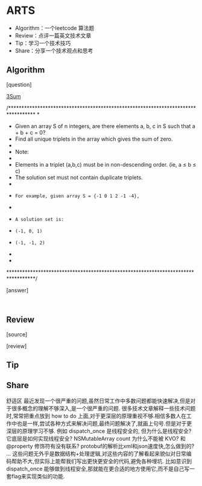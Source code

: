 # ARTS
- Algorithm：一个leetcode 算法题
- Review：点评一篇英文技术文章
- Tip：学习一个技术技巧
- Share：分享一个技术观点和思考

## Algorithm

[question]

[3Sum](https://oj.leetcode.com/problems/3sum/)

/********************************************************************************** 
* 
* Given an array S of n integers, are there elements a, b, c in S such that a + b + c = 0? 
* Find all unique triplets in the array which gives the sum of zero.
* 
* Note:
* 
* Elements in a triplet (a,b,c) must be in non-descending order. (ie, a ≤ b ≤ c)
* The solution set must not contain duplicate triplets.
* 
*     For example, given array S = {-1 0 1 2 -1 -4},
* 
*     A solution set is:
*     (-1, 0, 1)
*     (-1, -1, 2)
* 
*               
**********************************************************************************/



[answer]

```


```


## Review

[source]



[review]



## Tip


## Share
舒适区
最近发现一个很严重的问题,虽然日常工作中多数问题都能快速解决,但是对于很多概念的理解不够深入,是一个很严重的问题.
很多技术文章解释一些技术问题时,常常把重点放到 how to do 上面,对于更深层的原理重视不够.相信多数人在工作中也是一样,尝试各种方式来解决问题,最终问题解决了,就画上句号.但是对于更深层的原理学习不够.
例如 dispatch_once 是线程安全的, 但为什么是线程安全? 它底层是如何实现线程安全?
NSMutableArray count 为什么不能被 KVO? 和 @property 修饰符有没有联系?
protobuf的解析比xml和json速度快,怎么做到的?
...
这些问题无外乎是数据结构+处理逻辑,对这些内容的了解看起来貌似对日常编码帮助不大,但实际上能帮我们写出更快更安全的代码,避免各种埋坑.
比如意识到 dispatch_once 能够做到线程安全,那就能在更合适的地方使用它,而不是自己写一套flag来实现类似的功能.

